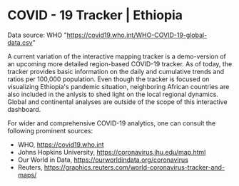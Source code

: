 # COVID - 19 Tracker | Ethiopia

Data source: WHO "https://covid19.who.int/WHO-COVID-19-global-data.csv"

A current variation of the interactive mapping tracker is a demo-version of an upcoming more detailed region-based COVID-19 tracker. 
As of today, the tracker provides basic information on the daily and cumulative trends and ratios per 100,000 population.
Even though the tracker is focused on visualizing Ethiopia's pandemic situation, neighboring African countries are also included in the anlysis to shed light on the local regional dynamics. Global and continental analyses are outside of the scope of this interactive dashboard. 

For wider and comprehensive COVID-19 analytics, one can consult the following prominent sources:
- WHO, https://covid19.who.int
- Johns Hopkins University, https://coronavirus.jhu.edu/map.html
- Our World in Data, https://ourworldindata.org/coronavirus
- Reuters, https://graphics.reuters.com/world-coronavirus-tracker-and-maps/
